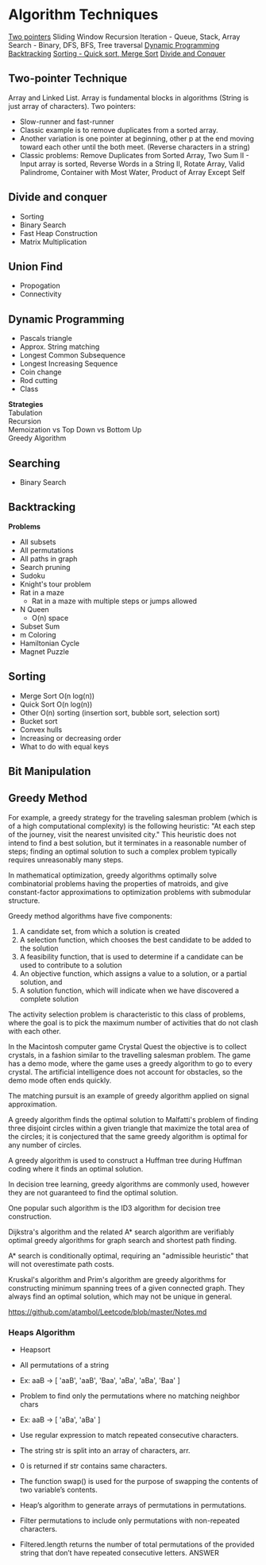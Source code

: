 # Algorithm Techniques

[Two pointers](#Two-pointer-Technique)
Sliding Window
Recursion
Iteration - Queue, Stack, Array
Search - Binary, DFS, BFS, Tree traversal
[Dynamic Programming](#Dynamic-Programming)
[Backtracking](#Backtracking)
[Sorting - Quick sort, Merge Sort](#Sorting)
[Divide and Conquer](#Divide-and-conquer)

## Two-pointer Technique
Array and Linked List. Array is fundamental blocks in algorithms (String is just array of characters).
Two pointers:
- Slow-runner and fast-runner
- Classic example is to remove duplicates from a sorted array.
- Another variation is one pointer at beginning, other p at the end moving toward each other until the both meet. (Reverse characters in a string)
- Classic problems: Remove Duplicates from Sorted Array, Two Sum II - Input array is sorted, Reverse Words in a String II, Rotate Array, Valid Palindrome, Container with Most Water, Product of Array Except Self

## Divide and conquer
- Sorting
- Binary Search
- Fast Heap Construction
- Matrix Multiplication

## Union Find
- Propogation
- Connectivity

## Dynamic Programming
- Pascals triangle
- Approx. String matching
- Longest Common Subsequence
- Longest Increasing Sequence
- Coin change
- Rod cutting
- Class 

**Strategies** \
Tabulation \
Recursion \
Memoization vs Top Down vs Bottom Up \
Greedy Algorithm


## Searching
- Binary Search

## Backtracking
**Problems**
- All subsets
- All permutations
- All paths in graph
- Search pruning
- Sudoku
- Knight's tour problem
- Rat in a maze
	- Rat in a maze with multiple steps or jumps allowed
- N Queen
	- O(n) space
- Subset Sum
- m Coloring
- Hamiltonian Cycle
- Magnet Puzzle

## Sorting
- Merge Sort O(n log(n))
- Quick Sort O(n log(n))
- Other O(n) sorting (insertion sort, bubble sort, selection sort)
- Bucket sort
- Convex hulls
- Increasing or decreasing order
- What to do with equal keys

## Bit Manipulation

## Greedy Method
For example, a greedy strategy for the traveling salesman problem (which is of a high computational complexity) is the following heuristic: "At each step of the journey, visit the nearest unvisited city." This heuristic does not intend to find a best solution, but it terminates in a reasonable number of steps; finding an optimal solution to such a complex problem typically requires unreasonably many steps. 

In mathematical optimization, greedy algorithms optimally solve combinatorial problems having the properties of matroids, and give constant-factor approximations to optimization problems with submodular structure.

Greedy method algorithms have five components:
1. A candidate set, from which a solution is created
2. A selection function, which chooses the best candidate to be added to the solution
3. A feasibility function, that is used to determine if a candidate can be used to contribute to a solution
4. An objective function, which assigns a value to a solution, or a partial solution, and
5. A solution function, which will indicate when we have discovered a complete solution


The activity selection problem is characteristic to this class of problems, where the goal is to pick the maximum number of activities that do not clash with each other.

In the Macintosh computer game Crystal Quest the objective is to collect crystals, in a fashion similar to the travelling salesman problem. The game has a demo mode, where the game uses a greedy algorithm to go to every crystal. The artificial intelligence does not account for obstacles, so the demo mode often ends quickly.

The matching pursuit is an example of greedy algorithm applied on signal approximation.

A greedy algorithm finds the optimal solution to Malfatti's problem of finding three disjoint circles within a given triangle that maximize the total area of the circles; it is conjectured that the same greedy algorithm is optimal for any number of circles.

A greedy algorithm is used to construct a Huffman tree during Huffman coding where it finds an optimal solution.

In decision tree learning, greedy algorithms are commonly used, however they are not guaranteed to find the optimal solution.

One popular such algorithm is the ID3 algorithm for decision tree construction.

Dijkstra's algorithm and the related A* search algorithm are verifiably optimal greedy algorithms for graph search and shortest path finding.

A* search is conditionally optimal, requiring an "admissible heuristic" that will not overestimate path costs.

Kruskal's algorithm and Prim's algorithm are greedy algorithms for constructing minimum spanning trees of a given connected graph. They always find an optimal solution, which may not be unique in general.

https://github.com/atambol/Leetcode/blob/master/Notes.md

### Heaps Algorithm
- Heapsort

- All permutations of a string
- Ex: aaB -> [ 'aaB', 'aaB', 'Baa', 'aBa', 'aBa', 'Baa' ]
- Problem to find only the permutations where no matching neighbor chars
- Ex: aaB -> [ 'aBa', 'aBa' ]

- Use regular expression to match repeated consecutive characters.
- The string str is split into an array of characters, arr.
- 0 is returned if str contains same characters.
- The function swap() is used for the purpose of swapping the contents of two variable’s contents.
- Heap’s algorithm to generate arrays of permutations in permutations.
- Filter permutations to include only permutations with non-repeated characters.
- Filtered.length returns the number of total permutations of the provided string that don’t have repeated consecutive letters. ANSWER